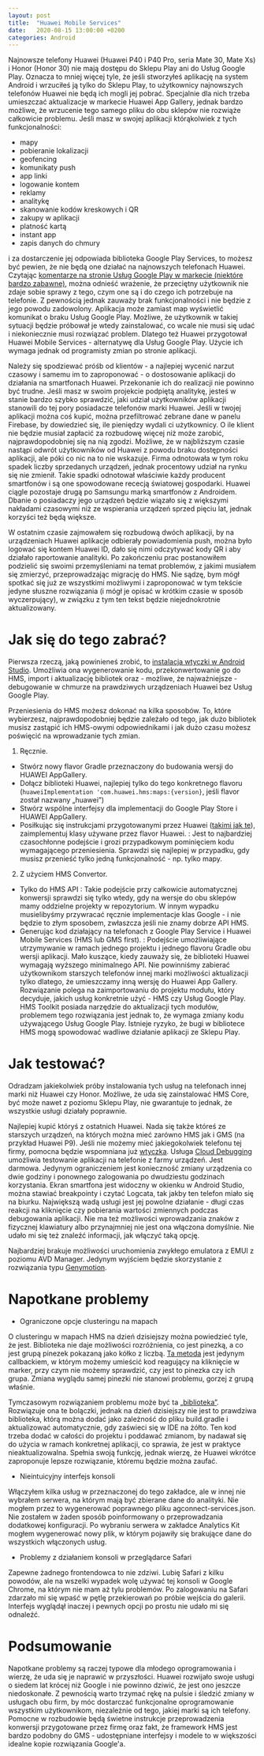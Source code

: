 ```yaml
---
layout: post
title:  "Huawei Mobile Services"
date:   2020-08-15 13:00:00 +0200
categories: Android
---
```


Najnowsze telefony Huawei (Huawei P40 i P40 Pro, seria Mate 30, Mate Xs) i Honor (Honor 30) nie mają dostępu do Sklepu Play ani do Usług Google Play. Oznacza to mniej więcej tyle, że jeśli stworzyłeś aplikację na system Android i wrzuciłeś ją tylko do Sklepu Play, to użytkownicy najnowszych telefonów Huawei nie będą ich mogli jej pobrać. Specjalnie dla nich trzeba umieszczać aktualizacje w markecie Huawei App Gallery, jednak bardzo możliwe, że wrzucenie tego samego pliku do obu sklepów nie rozwiąże całkowicie problemu. Jeśli masz w swojej aplikacji którąkolwiek z tych funkcjonalności:
- mapy
- pobieranie lokalizacji
- geofencing
- komunikaty push
- app linki
- logowanie kontem
- reklamy
- analitykę
- skanowanie kodów kreskowych i QR
- zakupy w aplikacji
- platność kartą
- instant app
- zapis danych do chmury

i za dostarczenie jej odpowiada biblioteka Google Play Services, to możesz być pewien, że nie będą one działać na najnowszych telefonach Huawei. Czytając [komentarze na stronie Usług Google Play w markecie (niektóre bardzo zabawne)][google-play-services], można odnieść wrażenie, że przeciętny użytkownik nie zdaje sobie sprawy z tego, czym one są i do czego ich potrzebuje na telefonie. Z pewnością jednak zauważy brak funkcjonalności i nie będzie z jego powodu zadowolony. Aplikacja może zamiast map wyświetlić komunikat o braku Usług Google Play. Możliwe, że użytkownik w takiej sytuacji będzie próbował je wtedy zainstalować, co wcale nie musi się udać i niekoniecznie musi rozwiązać problem. Dlatego też Huawei przygotował Huawei Mobile Services - alternatywę dla Usług Google Play. Użycie ich wymaga jednak od programisty zmian po stronie aplikacji.

Należy się spodziewać próśb od klientów - a najlepiej wycenić narzut czasowy i samemu im to zaproponować - o dostosowanie aplikacji do działania na smartfonach Huawei. Przekonanie ich do realizacji nie powinno być trudne. Jeśli masz w swoim projekcie podpiętą analitykę, jesteś w stanie bardzo szybko sprawdzić, jaki udział użytkowników aplikacji stanowili do tej pory posiadacze telefonów marki Huawei. Jeśli w twojej aplikacji można coś kupić, można przefiltrować zebrane dane w panelu Firebase, by dowiedzieć się, ile pieniędzy wydali ci użytkownicy. O ile klient nie będzie musiał zapłacić za rozbudowę więcej niż może zarobić, najprawdopodobniej się na nią zgodzi. Możliwe, że w najbliższym czasie nastąpi odwrót użytkowników od Huawei z powodu braku dostępności aplikacji, ale póki co nic na to nie wskazuje. Firma odnotowała w tym roku spadek liczby sprzedanych urządzeń, jednak procentowy udział na rynku się nie zmienił. Takie spadki odnotował właściwie każdy producent smartfonów i są one spowodowane rececją światowej gospodarki. Huawei ciągle pozostaje drugą po Samsungu marką smartfonów z Androidem. Dbanie o posiadaczy jego urządzeń będzie wiązało się z większymi nakładami czasowymi niż ze wspierania urządzeń sprzed pięciu lat, jednak korzyści też będą większe.

W ostatnim czasie zajmowałem się rozbudową dwóch aplikacji, by na urządzeniach Huawei aplikacje odbierały powiadomienia push, można było logować się kontem Huawei ID, dało się nimi odczytywać kody QR i aby działało raportowanie analityki. Po zakończeniu prac postanowiłem podzielić się swoimi przemyśleniami na temat problemów, z jakimi musiałem się zmierzyć, przeprowadzając migrację do HMS. Nie sądzę, bym mógł spotkać się już ze wszystkimi możliwymi i zaproponować w tym tekście jedyne słuszne rozwiązania (i mógł je opisać w krótkim czasie w sposób wyczerpujący), w związku z tym ten tekst będzie niejednokrotnie aktualizowany.

# Jak się do tego zabrać?

Pierwsza rzeczą, jaką powinieneś zrobić, to [instalacja wtyczki w Android Studio][hms-toolkit]. Umożliwia ona wygenerowanie kodu, przekonwertowanie go do HMS, import i aktualizację bibliotek oraz - możliwe, że najważniejsze - debugowanie w chmurze na prawdziwych urządzeniach Huawei bez Usług Google Play.

Przeniesienia do HMS możesz dokonać na kilka sposobów. To, które wybierzesz, najprawdopodobniej będzie zależało od tego, jak dużo bibliotek musisz zastąpić ich HMS-owymi odpowiednikami i jak dużo czasu możesz poświęcić na wprowadzanie tych zmian.
1. Ręcznie.
- Stwórz nowy flavor Gradle przeznaczony do budowania wersji do HUAWEI AppGallery.
- Dołącz biblioteki Huawei, najlepiej tylko do tego konkretnego flavoru (`huaweiImplementation 'com.huawei.hms:maps:{version}`, jeśli flavor został nazwany „huawei”)
- Stwórz wspólne interfejsy dla implementacji do Google Play Store i HUAWEI AppGallery.
- Posiłkując się instrukcjami przygotowanymi przez Huawei ([takimi jak te][codelab-example]), zaimplementuj klasy używane przez flavor Huawei.
: Jest to najbardziej czasochłonne podejście i grozi przypadkowym pominięciem kodu wymagającego przeniesienia. Sprawdzi się najlepiej w przypadku, gdy musisz przenieść tylko jedną funkcjonalność - np. tylko mapy.
2. Z użyciem HMS Convertor.
- Tylko do HMS API
: Takie podejście przy całkowicie automatycznej konwersji sprawdzi się tylko wtedy, gdy na wersje do obu sklepów mamy oddzielne projekty w repozytorium. W innym wypadku musielibyśmy przywracać ręcznie implementacje klas Google - i nie będzie to złym sposobem, zwłaszcza jeśli nie znamy dobrze API HMS.
- Generując kod działający na telefonach z Google Play Service i Huawei Mobile Services (HMS lub GMS first).
: Podejście umożliwiające utrzymywanie w ramach jednego projektu i jednego flavoru Gradle obu wersji aplikacji. Mało kuszące, kiedy zauważy się, że biblioteki Huawei wymagają wyższego minimalnego API. Nie powinniśmy zabierać użytkownikom starszych telefonów innej marki możliwości aktualizacji tylko dlatego, że umieszczamy inną wersję do Huawei App Gallery. Rozwiązanie polega na zaimportowaniu do projektu modułu, który decyduje, jakich usług konkretnie użyć - HMS czy Usług Google Play. HMS Toolkit posiada narzędzie do aktualizacji tych modułów, problemem tego rozwiązania jest jednak to, że wymaga zmiany kodu używającego Usług Google Play. Istnieje ryzyko, że bugi w bibliotece HMS mogą spowodować wadliwe działanie aplikacji ze Sklepu Play.

# Jak testować?

Odradzam jakiekolwiek próby instalowania tych usług na telefonach innej marki niż Huawei czy Honor. Możliwe, że uda się zainstalować HMS Core, być może nawet z poziomu Sklepu Play, nie gwarantuje to jednak, że wszystkie usługi działały poprawnie.

Najlepiej kupić któryś z ostatnich Huawei. Nada się także któreś ze starszych urządzeń, na których można mieć zarówno HMS jak i GMS (na przykład Huawei P9). Jeśli nie możemy mieć jakiegokolwiek telefonu tej firmy, pomocna będzie wspomniana już [wtyczka][hms-toolkit]. Usługa [Cloud Debugging][hms-cloud-debugging] umożliwia testowanie aplikacji na telefonie z farmy urządzeń. Jest darmowa. Jedynym ograniczeniem jest konieczność zmiany urządzenia co dwie godziny i ponownego zalogowania po dwudziestu godzinach korzystania. Ekran smartfona jest widoczny w okienku w Android Studio, można stawiać breakpointy i czytać Logcata, tak jakby ten telefon miało się na biurku. Największą wadą usługi jest jej powolne działanie - długi czas reakcji na kliknięcie czy pobierania wartości zmiennych podczas debugowania aplikacji. Nie ma też możliwości wprowadzania znaków z fizycznej klawiatury albo przynajmniej nie jest ona włączona domyślnie. Nie udało mi się też znaleźć informacji, jak włączyć taką opcję.

Najbardziej brakuje możliwości uruchomienia zwykłego emulatora z EMUI z poziomu AVD Manager. Jedynym wyjściem będzie skorzystanie z rozwiązania typu [Genymotion][genymotion].

# Napotkane problemy

- Ograniczone opcje clusteringu na mapach

O clusteringu w mapach HMS na dzień dzisiejszy można powiedzieć tyle, że jest. Biblioteka nie daje możliwości rozróżnienia, co jest pinezką, a co jest grupą pinezek pokazaną jako kółko z liczbą. [Ta metoda][on-marker-click] jest jedynym callbackiem, w którym możemy umieścić kod reagujący na kliknięcie w marker, przy czym nie możemy sprawdzić, czy jest to pinezka czy ich grupa. Zmiana wyglądu samej pinezki nie stanowi problemu, gorzej z grupą właśnie.

Tymczasowym rozwiązaniem problemu może być ta [„biblioteka”][map-clustering]. Rozwiązuje ona te bolączki, jednak na dzień dzisiejszy nie jest to prawdziwa biblioteka, którą można dodać jako zależność do pliku build.gradle i aktualizować automatycznie, gdy zaświeci się w IDE na żółto. Ten kod trzeba dodać w całości do projektu i poddawać zmianom, by nadawał się do użycia w ramach konkretnej aplikacji, co sprawia, że jest w praktyce nieaktualizowalna. Spełnia swoją funkcję, jednak wierzę, że Huawei wkrótce zaproponuje lepsze rozwiązanie, któremu będzie można zaufać.

- Nieintuicyjny interfejs konsoli

Włączyłem kilka usług w przeznaczonej do tego zakładce, ale w innej nie wybrałem serwera, na którym mają być zbierane dane do analityki. Nie mogłem przez to wygenerować poprawnego pliku agconnect-services.json. Nie zostałem w żaden sposób poinformowany o przeprowadzania dodatkowej konfiguracji. Po wybraniu serwera w zakładce Analytics Kit mogłem wygenerować nowy plik, w którym pojawiły się brakujące dane do wszystkich włączonych usług.

- Problemy z działaniem konsoli w przeglądarce Safari

Zapewne żadnego frontendowca to nie zdziwi. Lubię Safari z kilku powodów, ale na wszelki wypadek wolę używać tej konsoli w Google Chrome, na którym nie mam aż tylu problemów. Po zalogowaniu na Safari zdarzało mi się wpaść w pętlę przekierowań po próbie wejścia do galerii. Interfejs wyglądął inaczej i pewnych opcji po prostu nie udało mi się odnaleźć.

# Podsumowanie

Napotkane problemy są raczej typowe dla młodego oprogramowania i wierzę, że uda się je naprawić w przyszłości. Huawei rozwijało swoje usługi o siedem lat krócej niż Google i nie powinno dziwić, że jest ono jeszcze niedoskonałe. Z pewnością warto trzymać rękę na pulsie i śledzić zmiany w usługach obu firm, by móc dostarczać funkcjonalne oprogramowanie wszystkim użytkownikom, niezależnie od tego, jakiej marki są ich telefony. Pomocne w rozbudowie będą świetne instrukcje przeprowadzenia konwersji przygotowane przez firmę oraz fakt, że framework HMS jest bardzo podobny do GMS - udostępniane interfejsy i modele to w większości idealne kopie rozwiązania Google'a.

[google-play-services]: https://play.google.com/store/apps/details?id=com.google.android.ims&hl=pl&showAllReviews=true
[hms-toolkit]: https://developer.huawei.com/consumer/en/huawei-toolkit/
[codelab-example]: https://developer.huawei.com/consumer/en/codelab/HMSMapKit/index.html#0
[genymotion]: https://www.genymotion.com/
[hms-cloud-debugging]: https://developer.huawei.com/consumer/en/doc/development/Tools-Guides/cloud-debugging-0000001051084360
[map-clustering]: https://github.com/hunterxxx/huawei-map-clustering
[on-marker-click]: https://developer.huawei.com/consumer/en/doc/HMSCore-References-V5/onmarkerclicklistener-0000001050152047-V5